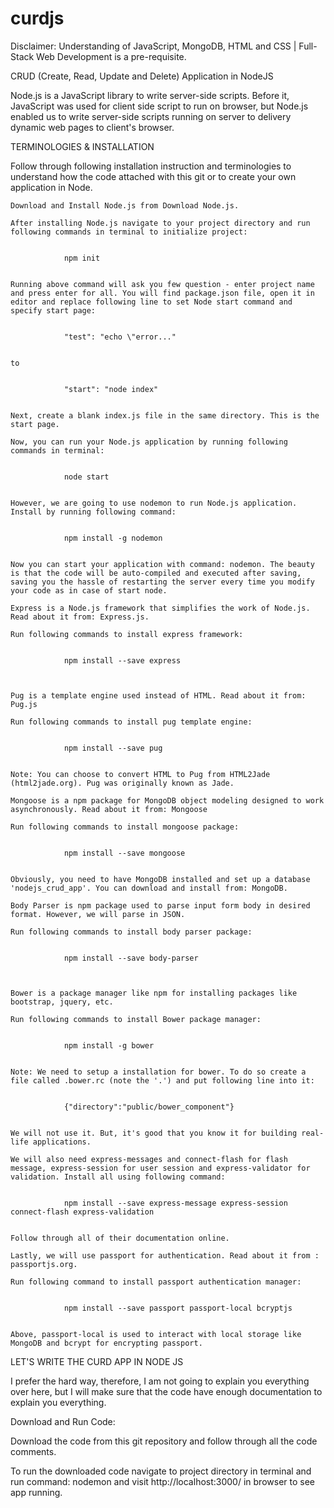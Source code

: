 # curdjs
Disclaimer: Understanding of JavaScript, MongoDB, HTML and CSS | Full-Stack Web Development is a pre-requisite.

CRUD (Create, Read, Update and Delete) Application in NodeJS

Node.js is a JavaScript library to write server-side scripts.
Before it, JavaScript was used for client side script to run on browser, but Node.js enabled us to write server-side scripts running on server to delivery dynamic web pages to client's browser.

TERMINOLOGIES & INSTALLATION

Follow through following installation instruction and terminologies to understand how the code attached with this git or to create your own application in Node.

    Download and Install Node.js from Download Node.js.

    After installing Node.js navigate to your project directory and run following commands in terminal to initialize project:


    			npm init
    		

    Running above command will ask you few question - enter project name and press enter for all. You will find package.json file, open it in editor and replace following line to set Node start command and specify start page:


    			"test": "echo \"error..."
    		

    to


    			"start": "node index"
    		

    Next, create a blank index.js file in the same directory. This is the start page.

    Now, you can run your Node.js application by running following commands in terminal:


    			node start
    		

    However, we are going to use nodemon to run Node.js application. Install by running following command:


    			npm install -g nodemon
    		

    Now you can start your application with command: nodemon. The beauty is that the code will be auto-compiled and executed after saving, saving you the hassle of restarting the server every time you modify your code as in case of start node.

    Express is a Node.js framework that simplifies the work of Node.js. Read about it from: Express.js.

    Run following commands to install express framework:


    			npm install --save express
    		


    Pug is a template engine used instead of HTML. Read about it from: Pug.js

    Run following commands to install pug template engine:


    			npm install --save pug
    		

    Note: You can choose to convert HTML to Pug from HTML2Jade (html2jade.org). Pug was originally known as Jade.

    Mongoose is a npm package for MongoDB object modeling designed to work asynchronously. Read about it from: Mongoose

    Run following commands to install mongoose package:


    			npm install --save mongoose
    		

    Obviously, you need to have MongoDB installed and set up a database 'nodejs_crud_app'. You can download and install from: MongoDB.

    Body Parser is npm package used to parse input form body in desired format. However, we will parse in JSON.

    Run following commands to install body parser package:


    			npm install --save body-parser
    		


    Bower is a package manager like npm for installing packages like bootstrap, jquery, etc.

    Run following commands to install Bower package manager:


    			npm install -g bower
    		

    Note: We need to setup a installation for bower. To do so create a file called .bower.rc (note the '.') and put following line into it:


    			{"directory":"public/bower_component"}
    		

    We will not use it. But, it's good that you know it for building real-life applications.

    We will also need express-messages and connect-flash for flash message, express-session for user session and express-validator for validation. Install all using following command:


    			npm install --save express-message express-session connect-flash express-validation
    		

    Follow through all of their documentation online.

    Lastly, we will use passport for authentication. Read about it from : passportjs.org.

    Run following command to install passport authentication manager:


    			npm install --save passport passport-local bcryptjs
    		

    Above, passport-local is used to interact with local storage like MongoDB and bcrypt for encrypting passport.



LET'S WRITE THE CURD APP IN NODE JS

I prefer the hard way, therefore, I am not going to explain you everything over here, but I will make sure that the code have enough documentation to explain you everything.

Download and Run Code:

Download the code from this git repository and follow through all the code comments.

To run the downloaded code navigate to project directory in terminal and run command: nodemon and visit http://localhost:3000/ in browser to see app running.
